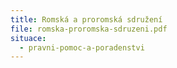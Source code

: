 ```yaml
---
title: Romská a proromská sdružení
file: romska-proromska-sdruzeni.pdf
situace:
  - pravni-pomoc-a-poradenstvi
---
```

